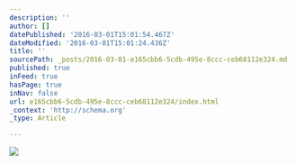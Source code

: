 ```yaml
---
description: ''
author: []
datePublished: '2016-03-01T15:01:54.467Z'
dateModified: '2016-03-01T15:01:24.436Z'
title: ''
sourcePath: _posts/2016-03-01-e165cbb6-5cdb-495e-8ccc-ceb68112e324.md
published: true
inFeed: true
hasPage: true
inNav: false
url: e165cbb6-5cdb-495e-8ccc-ceb68112e324/index.html
_context: 'http://schema.org'
_type: Article

---
```

![](https://the-grid-user-content.s3-us-west-2.amazonaws.com/2018ea87-bb1f-4964-b03e-eff27f4fb0de.png)